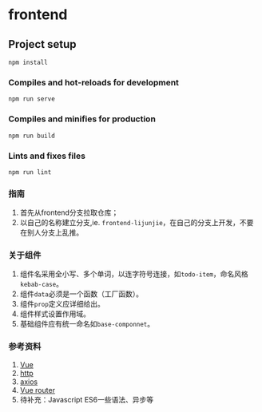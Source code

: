 # frontend

## Project setup
```
npm install
```

### Compiles and hot-reloads for development
```
npm run serve
```

### Compiles and minifies for production
```
npm run build
```

### Lints and fixes files
```
npm run lint
```

### 指南

1. 首先从frontend分支拉取仓库；
2. 以自己的名称建立分支,ie. `frontend-lijunjie`，在自己的分支上开发，不要在别人分支上乱推。

###  关于组件

1. 组件名采用全小写、多个单词，以连字符号连接，如`todo-item`，命名风格`kebab-case`。
2. 组件`data`必须是一个函数（工厂函数）。
3. 组件`prop`定义应详细给出。
4. 组件样式设置作用域。
5. 基础组件应有统一命名如`base-componnet`。

### 参考资料

1. [Vue](https://cn.vuejs.org/v2/guide/)
2. [http](https://www.runoob.com/http/http-tutorial.html)
3. [axios](https://www.runoob.com/vue2/vuejs-ajax-axios.html)
4. [Vue router](https://router.vuejs.org/zh/guide/)
5. 待补充：Javascript ES6一些语法、异步等
